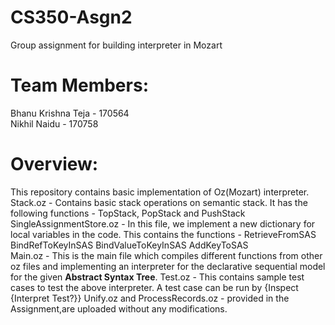 # CS350-Asgn2
Group assignment for building interpreter in Mozart

# Team Members: 
Bhanu Krishna Teja - 170564  <br />
Nikhil Naidu - 170758 <br />

# Overview:
This repository contains basic implementation of Oz(Mozart) interpreter. <br />
Stack.oz - Contains basic stack operations on semantic stack. It has the following functions - TopStack, PopStack and PushStack <br />
SingleAssignmentStore.oz - In this file, we implement a new dictionary for local variables in the code. This contains the functions - RetrieveFromSAS BindRefToKeyInSAS BindValueToKeyInSAS AddKeyToSAS <br />
Main.oz - This is the main file which compiles different functions from other oz files and implementing an interpreter for the declarative sequential model for the given **Abstract Syntax Tree**.
Test.oz - This contains sample test cases to test the above interpreter. A test case can be run by  {Inspect {Interpret Test?}}
Unify.oz and ProcessRecords.oz - provided in the Assignment,are uploaded without any modifications.
